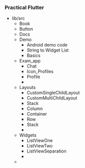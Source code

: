 ### Practical Flutter

- lib/src
  - Book
  - Button
  - Docs
  - Demo 
      - Android demo code
      - String to Widget List
      - Basics 
  - Exam_app
    - Chat
    - Icon_Profiles
    - Profile
    - 
  - Layouts
      - CustomSingleChildLayout
      - CustomMultiChildLayout
      - Stack
      - Column
      - Container
      - Row
      - Stack
      - 
  - Widgets
    - ListViewOne
    - ListViewTwo
    - ListViewSeparation
    - 
  -





